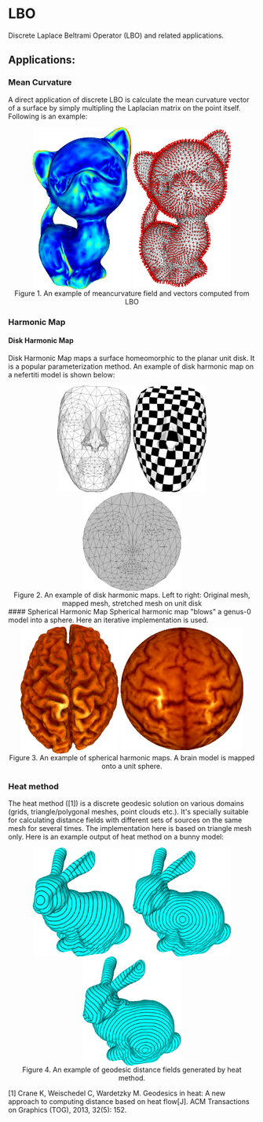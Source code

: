 # LBO
Discrete Laplace Beltrami Operator (LBO) and related applications.

## Applications:

### Mean Curvature
A direct application of discrete LBO is calculate the mean curvature vector of a surface by simply multipling the Laplacian matrix on the point itself. Following is an example:
<div align="center">
<img src="figures/curvature_value_crop.png" width="200" align="center"/>
<img src="figures/curvature_vector_crop.png" width="200" align="center"/>
<br>
<caption align="bottom">Figure 1. An example of meancurvature field and vectors computed from LBO</caption>
</div>

### Harmonic Map
#### Disk Harmonic Map
Disk Harmonic Map maps a surface homeomorphic to the planar unit disk. It is a popular parameterization method. An example of disk harmonic map on a nefertiti model is shown below:
<div align="center">
<img src="figures/harmonic_map00_crop.png" width="150" align="center"/>
<img src="figures/harmonic_map01_crop.png" width="150" align="center"/>
<img src="figures/harmonic_map02_crop.png" width="200" align="center"/>
<br>
<caption align="bottom">Figure 2. An example of disk harmonic maps. Left to right: Original mesh, mapped mesh, stretched mesh on unit disk</caption>
</div>
#### Spherical Harmonic Map
Spherical harmonic map "blows" a genus-0 model into a sphere. Here an iterative implementation is used.
<div align="center">
<img src="figures/spherical_harmonic_map00_crop.png" width="200" align="center"/>
<img src="figures/spherical_harmonic_map01_crop.png" width="250" align="center"/>
<br>
<caption align="bottom">Figure 3. An example of spherical harmonic maps. A brain model is mapped onto a unit sphere.</caption>
</div>

### Heat method
The heat method ([1]) is a discrete geodesic solution on various domains (grids, triangle/polygonal meshes, point clouds etc.). It's specially suitable for calculating distance fields with different sets of sources on the same mesh for several times. The implementation here is based on triangle mesh only. Here is an example output of heat method on a bunny model:
<div align="center">
<img src="figures/heat_method00_crop.png" width="200" align="center"/>
<img src="figures/heat_method01_crop.png" width="200" align="center"/>
<img src="figures/heat_method02_crop.png" width="200" align="center"/>
<br>
<caption align="bottom">Figure 4. An example of geodesic distance fields generated by heat method.</caption>
</div>

[1] Crane K, Weischedel C, Wardetzky M. Geodesics in heat: A new approach to computing distance based on heat flow[J]. ACM Transactions on Graphics (TOG), 2013, 32(5): 152.
